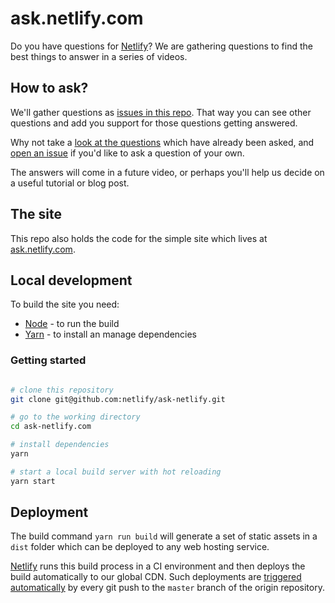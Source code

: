 # ask.netlify.com

Do you have questions for [Netlify](http://www.netlify.com)? We are gathering questions to find the best things to answer in a series of videos.


## How to ask?

We'll gather questions as [issues in this repo](https://github.com/netlify/ask-netlify/issues). That way you can see other questions and add you support for those questions getting answered.

Why not take a [look at the questions](https://github.com/netlify/ask-netlify/issues) which have already been asked, and [open an issue](https://github.com/netlify/ask-netlify/issues/new) if you'd like to ask a question of your own.

The answers will come in a future video, or perhaps you'll help us decide on a useful tutorial or blog post.


## The site

This repo also holds the code for the simple site which lives at [ask.netlify.com](https://ask.netlify.com).


## Local development

To build the site you need:

- [Node](https://nodejs.org) - to run the build
- [Yarn](https://yarnpkg.com) - to install an manage dependencies


### Getting started

```bash

# clone this repository
git clone git@github.com:netlify/ask-netlify.git

# go to the working directory
cd ask-netlify.com

# install dependencies
yarn

# start a local build server with hot reloading
yarn start
```


## Deployment

The build command `yarn run build` will generate a set of static assets in a `dist` folder which can be deployed to any web hosting service.

[Netlify](http://www.netlify.com) runs this build process in a CI environment and then deploys the build automatically to our global CDN. Such deployments are [triggered automatically](https://www.netlify.com/docs/continuous-deployment/) by every git push to the `master` branch of the origin repository.




